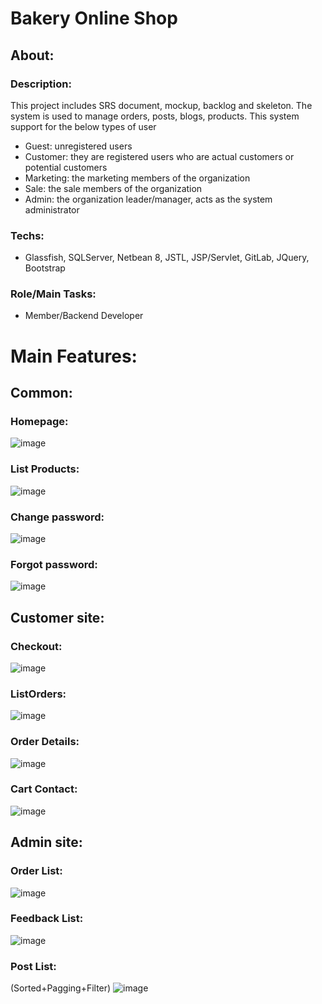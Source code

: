 # Bakery Online Shop
## About:
  ### Description:
  This project includes SRS document, mockup, backlog and skeleton. The system is used to manage orders, posts, blogs, products. This system support for the below types   of user
  - Guest: unregistered users
  - Customer: they are registered users who are actual customers or potential customers
  - Marketing: the marketing members of the organization
  - Sale: the sale members of the organization
  - Admin: the organization leader/manager, acts as the system administrator
  ### Techs:
  - Glassfish,  SQLServer, Netbean 8, JSTL, JSP/Servlet, GitLab, JQuery, Bootstrap 
  ### Role/Main Tasks:
  - Member/Backend Developer
# Main Features:
 ## Common:
 ### Homepage:
 ![image](https://user-images.githubusercontent.com/98580954/178152910-4710a16f-4755-4aec-8ad4-f77efd2cc005.png)
 ### List Products:
 ![image](https://user-images.githubusercontent.com/98580954/178152971-a0b2d8e1-d089-45cb-83cf-223dead4f68c.png)
 ### Change password:
  ![image](https://user-images.githubusercontent.com/98580954/178153015-9a20d1ac-54a4-45f5-8246-d90ab6b57dc2.png)
 ### Forgot password:
 ![image](https://user-images.githubusercontent.com/98580954/178153071-77cbc301-8433-473a-98f6-6925c414462c.png)
## Customer site:
### Checkout:
![image](https://user-images.githubusercontent.com/98580954/178153135-f4b9dd31-e0fc-487b-879c-9af403dc35c2.png)
### ListOrders:
![image](https://user-images.githubusercontent.com/98580954/178153152-d36e6aea-8de0-4976-9819-94b494154c98.png)
### Order Details:
![image](https://user-images.githubusercontent.com/98580954/178153171-873fc536-15ac-4992-858d-a61ba3c68e51.png)
### Cart Contact:
![image](https://user-images.githubusercontent.com/98580954/178153187-ccc3476f-c950-4e7b-8c98-0671fde648a7.png)
## Admin site:
 ### Order List:
 ![image](https://user-images.githubusercontent.com/98580954/178153218-d99a5f53-2c4c-4293-91db-d36f5e96e70c.png)
 ### Feedback List:
 ![image](https://user-images.githubusercontent.com/98580954/178153389-bfa257f2-8c83-4cdb-9bd1-6b1244d56ca8.png)
 ### Post List:
 (Sorted+Pagging+Filter)
![image](https://user-images.githubusercontent.com/98580954/178153440-b17159b9-6684-4d96-b542-2f26ef50dbdc.png) 


    
  
